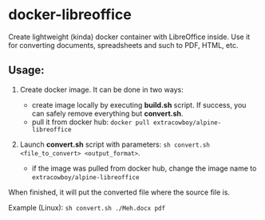 docker-libreoffice
==========
Create lightweight (kinda) docker container with LibreOffice inside. Use it for converting documents, spreadsheets and such to PDF, HTML, etc.

Usage:
----------
1. Create docker image. It can be done in two ways:
    * create image locally by executing **build.sh** script. If success, you can safely remove everything but **convert.sh**.
    * pull it from docker hub: `docker pull extracowboy/alpine-libreoffice`

2. Launch **convert.sh** script with parameters: `sh convert.sh <file_to_convert> <output_format>`.
    * if the image was pulled from docker hub, change the image name to `extracowboy/alpine-libreoffice`

 When finished, it will put the converted file where the source file is.

Example (Linux):
`sh convert.sh ./Meh.docx pdf`
